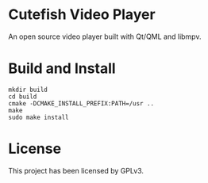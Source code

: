 # Cutefish Video Player

An open source video player built with Qt/QML and libmpv.

# Build and Install

```
mkdir build
cd build
cmake -DCMAKE_INSTALL_PREFIX:PATH=/usr ..
make
sudo make install
```

# License

This project has been licensed by GPLv3.
